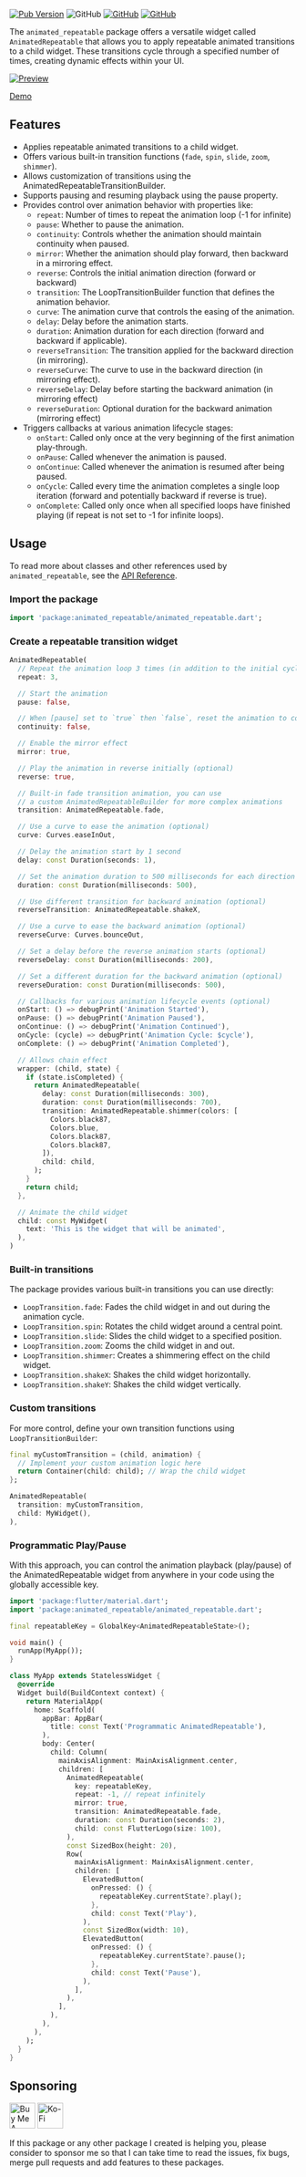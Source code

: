 [![Pub Version](https://img.shields.io/pub/v/animated_repeatable)](https://pub.dev/packages/animated_repeatable) ![GitHub](https://img.shields.io/github/license/davigmacode/flutter_animated_repeatable) [![GitHub](https://badgen.net/badge/icon/buymeacoffee?icon=buymeacoffee&color=yellow&label)](https://www.buymeacoffee.com/davigmacode) [![GitHub](https://badgen.net/badge/icon/ko-fi?icon=kofi&color=red&label)](https://ko-fi.com/davigmacode)

The `animated_repeatable` package offers a versatile widget called `AnimatedRepeatable` that allows you to apply repeatable animated transitions to a child widget. These transitions cycle through a specified number of times, creating dynamic effects within your UI.

[![Preview](https://github.com/davigmacode/flutter_animated_repeatable/raw/main/media/preview.gif)](https://davigmacode.github.io/flutter_animated_repeatable)

[Demo](https://davigmacode.github.io/flutter_animated_repeatable)

## Features

* Applies repeatable animated transitions to a child widget.
* Offers various built-in transition functions (`fade`, `spin`, `slide`, `zoom`, `shimmer`).
* Allows customization of transitions using the AnimatedRepeatableTransitionBuilder.
* Supports pausing and resuming playback using the pause property.
* Provides control over animation behavior with properties like:
  * `repeat`: Number of times to repeat the animation loop (-1 for infinite)
  * `pause`: Whether to pause the animation.
  * `continuity`: Controls whether the animation should maintain continuity when paused.
  * `mirror`: Whether the animation should play forward, then backward in a mirroring effect.
  * `reverse`: Controls the initial animation direction (forward or backward)
  * `transition`: The LoopTransitionBuilder function that defines the animation behavior.
  * `curve`: The animation curve that controls the easing of the animation.
  * `delay`: Delay before the animation starts.
  * `duration`: Animation duration for each direction (forward and backward if applicable).
  * `reverseTransition`: The transition applied for the backward direction (in mirroring).
  * `reverseCurve`: The curve to use in the backward direction (in mirroring effect).
  * `reverseDelay`: Delay before starting the backward animation (in mirroring effect)
  * `reverseDuration`: Optional duration for the backward animation (mirroring effect)
* Triggers callbacks at various animation lifecycle stages:
  * `onStart`: Called only once at the very beginning of the first animation play-through.
  * `onPause`: Called whenever the animation is paused.
  * `onContinue`: Called whenever the animation is resumed after being paused.
  * `onCycle`: Called every time the animation completes a single loop iteration (forward and potentially backward if reverse is true).
  * `onComplete`: Called only once when all specified loops have finished playing (if repeat is not set to -1 for infinite loops).

## Usage

To read more about classes and other references used by `animated_repeatable`, see the [API Reference](https://pub.dev/documentation/animated_repeatable/latest/).

### Import the package
```dart
import 'package:animated_repeatable/animated_repeatable.dart';
```

### Create a repeatable transition widget
```dart
AnimatedRepeatable(
  // Repeat the animation loop 3 times (in addition to the initial cycle)
  repeat: 3,

  // Start the animation
  pause: false,

  // When [pause] set to `true` then `false`, reset the animation to continue
  continuity: false,

  // Enable the mirror effect
  mirror: true,

  // Play the animation in reverse initially (optional)
  reverse: true,

  // Built-in fade transition animation, you can use
  // a custom AnimatedRepeatableBuilder for more complex animations
  transition: AnimatedRepeatable.fade,

  // Use a curve to ease the animation (optional)
  curve: Curves.easeInOut,

  // Delay the animation start by 1 second
  delay: const Duration(seconds: 1),

  // Set the animation duration to 500 milliseconds for each direction (forward and backward)
  duration: const Duration(milliseconds: 500),

  // Use different transition for backward animation (optional)
  reverseTransition: AnimatedRepeatable.shakeX,

  // Use a curve to ease the backward animation (optional)
  reverseCurve: Curves.bounceOut,

  // Set a delay before the reverse animation starts (optional)
  reverseDelay: const Duration(milliseconds: 200),

  // Set a different duration for the backward animation (optional)
  reverseDuration: const Duration(milliseconds: 500),

  // Callbacks for various animation lifecycle events (optional)
  onStart: () => debugPrint('Animation Started'),
  onPause: () => debugPrint('Animation Paused'),
  onContinue: () => debugPrint('Animation Continued'),
  onCycle: (cycle) => debugPrint('Animation Cycle: $cycle'),
  onComplete: () => debugPrint('Animation Completed'),

  // Allows chain effect
  wrapper: (child, state) {
    if (state.isCompleted) {
      return AnimatedRepeatable(
        delay: const Duration(milliseconds: 300),
        duration: const Duration(milliseconds: 700),
        transition: AnimatedRepeatable.shimmer(colors: [
          Colors.black87,
          Colors.blue,
          Colors.black87,
          Colors.black87,
        ]),
        child: child,
      );
    }
    return child;
  },

  // Animate the child widget
  child: const MyWidget(
    text: 'This is the widget that will be animated',
  ),
)
```

### Built-in transitions
The package provides various built-in transitions you can use directly:

* `LoopTransition.fade`: Fades the child widget in and out during the animation cycle.
* `LoopTransition.spin`: Rotates the child widget around a central point.
* `LoopTransition.slide`: Slides the child widget to a specified position.
* `LoopTransition.zoom`: Zooms the child widget in and out.
* `LoopTransition.shimmer`: Creates a shimmering effect on the child widget.
* `LoopTransition.shakeX`: Shakes the child widget horizontally.
* `LoopTransition.shakeY`: Shakes the child widget vertically.

### Custom transitions
For more control, define your own transition functions using `LoopTransitionBuilder`:

```dart
final myCustomTransition = (child, animation) {
  // Implement your custom animation logic here
  return Container(child: child); // Wrap the child widget
};

AnimatedRepeatable(
  transition: myCustomTransition,
  child: MyWidget(),
),
```

### Programmatic Play/Pause
With this approach, you can control the animation playback (play/pause) of the AnimatedRepeatable widget from anywhere in your code using the globally accessible key.
```dart
import 'package:flutter/material.dart';
import 'package:animated_repeatable/animated_repeatable.dart';

final repeatableKey = GlobalKey<AnimatedRepeatableState>();

void main() {
  runApp(MyApp());
}

class MyApp extends StatelessWidget {
  @override
  Widget build(BuildContext context) {
    return MaterialApp(
      home: Scaffold(
        appBar: AppBar(
          title: const Text('Programmatic AnimatedRepeatable'),
        ),
        body: Center(
          child: Column(
            mainAxisAlignment: MainAxisAlignment.center,
            children: [
              AnimatedRepeatable(
                key: repeatableKey,
                repeat: -1, // repeat infinitely
                mirror: true,
                transition: AnimatedRepeatable.fade,
                duration: const Duration(seconds: 2),
                child: const FlutterLogo(size: 100),
              ),
              const SizedBox(height: 20),
              Row(
                mainAxisAlignment: MainAxisAlignment.center,
                children: [
                  ElevatedButton(
                    onPressed: () {
                      repeatableKey.currentState?.play();
                    },
                    child: const Text('Play'),
                  ),
                  const SizedBox(width: 10),
                  ElevatedButton(
                    onPressed: () {
                      repeatableKey.currentState?.pause();
                    },
                    child: const Text('Pause'),
                  ),
                ],
              ),
            ],
          ),
        ),
      ),
    );
  }
}
```

## Sponsoring

<a href="https://www.buymeacoffee.com/davigmacode" target="_blank"><img src="https://cdn.buymeacoffee.com/buttons/v2/default-yellow.png" alt="Buy Me A Coffee" height="45"></a>
<a href="https://ko-fi.com/davigmacode" target="_blank"><img src="https://storage.ko-fi.com/cdn/brandasset/kofi_s_tag_white.png" alt="Ko-Fi" height="45"></a>

If this package or any other package I created is helping you, please consider to sponsor me so that I can take time to read the issues, fix bugs, merge pull requests and add features to these packages.